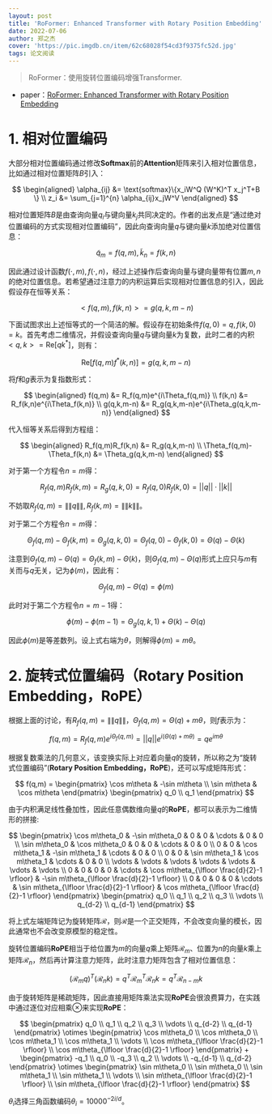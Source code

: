 ```yaml
---
layout: post
title: 'RoFormer: Enhanced Transformer with Rotary Position Embedding'
date: 2022-07-06
author: 郑之杰
cover: 'https://pic.imgdb.cn/item/62c68028f54cd3f9375fc52d.jpg'
tags: 论文阅读
---
```


> RoFormer：使用旋转位置编码增强Transformer.

- paper：[RoFormer: Enhanced Transformer with Rotary Position Embedding](https://arxiv.org/abs/2104.09864)

# 1. 相对位置编码

大部分相对位置编码通过修改**Softmax**前的**Attention**矩阵来引入相对位置信息，比如通过相对位置矩阵$B$引入：

$$ \begin{aligned} \alpha_{ij} &= \text{softmax}\{x_iW^Q (W^K)^T x_j^T+B \}  \\ z_i &= \sum_{j=1}^{n} \alpha_{ij}x_jW^V  \end{aligned} $$

相对位置矩阵$B$是由查询向量$q_i$与键向量$k_j$共同决定的。作者的出发点是“通过绝对位置编码的方式实现相对位置编码”，因此向查询向量$q$与键向量$k$添加绝对位置信息：

$$ \tilde{q}_m = f(q,m), \tilde{k}_n = f(k,n) $$

因此通过设计函数$f(\cdot,m),f(\cdot,n)$，经过上述操作后查询向量与键向量带有位置$m,n$的绝对位置信息。若希望通过注意力的内积运算后实现相对位置信息的引入，因此假设存在恒等关系：

$$ <f(q,m),  f(k,n)> = g(q,k,m-n) $$

下面试图求出上述恒等式的一个简洁的解。假设存在初始条件$f(q,0)=q,f(k,0)=k$。首先考虑二维情况，并假设查询向量$q$与键向量$k$为复数，此时二者的内积$<q,k>=\text{Re}[qk^*]$，则有：

$$ \text{Re}[f(q,m)f^*(k,n)] = g(q,k,m-n) $$

将$f$和$g$表示为复指数形式：

$$ \begin{aligned} f(q,m) &= R_f(q,m)e^{i\Theta_f(q,m)}  \\ f(k,n) &= R_f(k,n)e^{i\Theta_f(k,n)} \\ g(q,k,m-n) &= R_g(q,k,m-n)e^{i\Theta_g(q,k,m-n)}  \end{aligned} $$

代入恒等关系后得到方程组：

$$ \begin{aligned} R_f(q,m)R_f(k,n) &= R_g(q,k,m-n)  \\ \Theta_f(q,m)-\Theta_f(k,n) &= \Theta_g(q,k,m-n) \end{aligned} $$

对于第一个方程令$n=m$得：

$$  R_f(q,m)R_f(k,m) = R_g(q,k,0) =R_f(q,0)R_f(k,0) = ||q|| \cdot ||k ||  $$

不妨取$R_f(q,m)=\|\|q\|\|,R_f(k,m)=\|\|k \|\|$。

对于第二个方程令$n=m$得：

$$ \Theta_f(q,m)-\Theta_f(k,m) = \Theta_g(q,k,0) = \Theta_f(q,0)-\Theta_f(k,0) = \Theta(q)-\Theta(k)   $$

注意到$\Theta_f(q,m)-\Theta(q)=\Theta_f(k,m) -\Theta(k)$，则$\Theta_f(q,m)-\Theta(q)$形式上应只与$m$有关而与$q$无关，记为$\phi(m)$，因此有：

$$ \Theta_f(q,m)-\Theta(q)=\phi(m)  $$

此时对于第二个方程令$n=m-1$得：

$$ \phi(m) -\phi(m-1) =  \Theta_g(q,k,1) +\Theta(k) -\Theta(q) $$

因此$\phi(m)$是等差数列。设上式右端为$\theta$，则解得$\phi(m)=m\theta$。

# 2. 旋转式位置编码（Rotary Position Embedding，RoPE）

根据上面的讨论，有$R_f(q,m)=\|\|q\|\|$，$\Theta_f(q,m)=\Theta(q)+m\theta$，则$f$表示为：

$$  f(q,m) = R_f(q,m)e^{i\Theta_f(q,m)} = ||q||e^{i(\Theta(q)+m\theta)} = qe^{im\theta} $$

根据复数乘法的几何意义，该变换实际上对应着向量$q$的旋转，所以称之为“旋转式位置编码”(**Rotary Position Embedding，RoPE**)，还可以写成矩阵形式：

$$ f(q,m) = \begin{pmatrix} \cos m\theta & -\sin m\theta \\ \sin m\theta & \cos m\theta \end{pmatrix} \begin{pmatrix} q_0 \\ q_1 \end{pmatrix} $$

由于内积满足线性叠加性，因此任意偶数维向量$q$的**RoPE**，都可以表示为二维情形的拼接:

$$  \begin{pmatrix} \cos m\theta_0 & -\sin m\theta_0 & 0 & 0 & \cdots & 0 & 0 \\ \sin m\theta_0 & \cos m\theta_0  & 0 & 0 & \cdots & 0 & 0 \\ 0 & 0 &  \cos m\theta_1 & -\sin m\theta_1 & \cdots & 0 & 0 \\ 0 & 0 &  \sin m\theta_1 & \cos m\theta_1 & \cdots & 0 & 0 \\ \vdots & \vdots & \vdots & \vdots & \vdots & \vdots & \vdots \\ 0 & 0 & 0 & 0 & \cdots & \cos m\theta_{\lfloor \frac{d}{2}-1 \rfloor} & -\sin m\theta_{\lfloor \frac{d}{2}-1 \rfloor} \\ 0 & 0 & 0 & 0 & \cdots & \sin m\theta_{\lfloor \frac{d}{2}-1 \rfloor} & \cos m\theta_{\lfloor \frac{d}{2}-1 \rfloor}  \end{pmatrix} \begin{pmatrix} q_0 \\ q_1 \\ q_2 \\ q_3 \\ \vdots \\ q_{d-2} \\ q_{d-1} \end{pmatrix} $$

将上式左端矩阵记为旋转矩阵$\mathcal{R}$，则$\mathcal{R}$是一个正交矩阵，不会改变向量的模长，因此通常也不会改变原模型的稳定性。

旋转位置编码**RoPE**相当于给位置为$m$的向量$q$乘上矩阵$\mathcal{R}_m$、位置为$n$的向量$k$乘上矩阵$\mathcal{R}_n$，然后再计算注意力矩阵，此时注意力矩阵包含了相对位置信息：

$$ (\mathcal{R}_mq)^T(\mathcal{R}_nk) = q^T\mathcal{R}_m^T\mathcal{R}_nk = q^T\mathcal{R}_{n-m}k $$

由于旋转矩阵是稀疏矩阵，因此直接用矩阵乘法实现**RoPE**会很浪费算力，在实践中通过逐位对应相乘$\otimes$来实现**RoPE**：

$$ \begin{pmatrix} q_0 \\ q_1 \\ q_2 \\ q_3 \\ \vdots \\ q_{d-2} \\ q_{d-1} \end{pmatrix} \otimes \begin{pmatrix} \cos m\theta_0 \\ \cos m\theta_0 \\ \cos m\theta_1 \\ \cos m\theta_1 \\ \vdots \\ \cos m\theta_{\lfloor \frac{d}{2}-1 \rfloor} \\ \cos m\theta_{\lfloor \frac{d}{2}-1 \rfloor} \end{pmatrix} + \begin{pmatrix} -q_1 \\ q_0 \\ -q_3 \\ q_2 \\ \vdots \\ -q_{d-1} \\ q_{d-2} \end{pmatrix} \otimes \begin{pmatrix} \sin m\theta_0 \\ \sin m\theta_0 \\ \sin m\theta_1 \\ \sin m\theta_1 \\ \vdots \\ \sin m\theta_{\lfloor \frac{d}{2}-1 \rfloor} \\ \sin m\theta_{\lfloor \frac{d}{2}-1 \rfloor} \end{pmatrix} $$

$\theta_i$选择三角函数编码$\theta_i=10000^{-2i/d}$。
